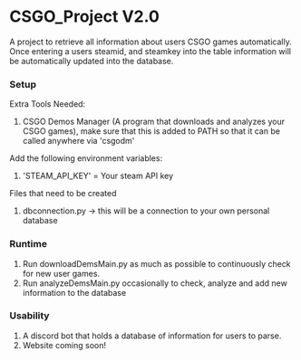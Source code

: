 # CSGO_Project V2.0
A project to retrieve all information about users CSGO games automatically. Once entering a users steamid, and steamkey into the table information will be automatically updated into the database.


### Setup
Extra Tools Needed:
1) CSGO Demos Manager (A program that downloads and analyzes your CSGO games), make sure that this is added to PATH so that it can be called anywhere via 'csgodm'

Add the following environment variables:
1) 'STEAM_API_KEY' = Your steam API key

Files that need to be created
1) dbconnection.py -> this will be a connection to your own personal database

### Runtime
1) Run downloadDemsMain.py as much as possible to continuously check for new user games.
2) Run analyzeDemsMain.py occasionally to check, analyze and add new information to the database


### Usability
1) A discord bot that holds a database of information for users to parse. 
2) Website coming soon!